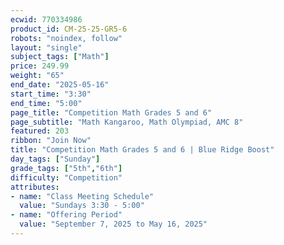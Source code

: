 ```yaml
---
ecwid: 770334986
product_id: CM-25-25-GR5-6
robots: "noindex, follow"
layout: "single"
subject_tags: ["Math"]
price: 249.99
weight: "65"
end_date: "2025-05-16"
start_time: "3:30"
end_time: "5:00"
page_title: "Competition Math Grades 5 and 6"
page_subtitle: "Math Kangaroo, Math Olympiad, AMC 8"
featured: 203
ribbon: "Join Now"
title: "Competition Math Grades 5 and 6 | Blue Ridge Boost"
day_tags: ["Sunday"]
grade_tags: ["5th","6th"]
difficulty: "Competition"
attributes:
- name: "Class Meeting Schedule"
  value: "Sundays 3:30 - 5:00"
- name: "Offering Period"
  value: "September 7, 2025 to May 16, 2025"
---
```

